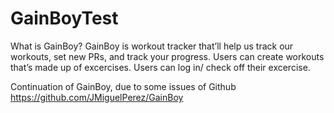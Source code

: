 # GainBoyTest
What is GainBoy?
GainBoy is workout tracker that’ll help us track our workouts, set new PRs, and track your progress. Users can create workouts that’s made up of excercises. Users can log in/ check off their excercise.

Continuation of GainBoy, due to some issues of Github
https://github.com/JMiguelPerez/GainBoy
